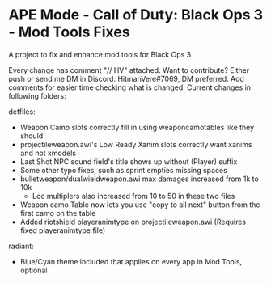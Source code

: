# APE Mode - Call of Duty: Black Ops 3 - Mod Tools Fixes
A project to fix and enhance mod tools for Black Ops 3

Every change has comment "// HV" attached. Want to contribute? Either push or send me DM in Discord: HitmanVere#7069, DM preferred.
Add comments for easier time checking what is changed. Current changes in following folders:

deffiles:
- Weapon Camo slots correctly fill in using weaponcamotables like they should
- projectileweapon.awi's Low Ready Xanim slots correctly want xanims and not xmodels
- Last Shot NPC sound field's title shows up without (Player) suffix
- Some other typo fixes, such as sprint empties missing spaces
- bulletweapon/dualwieldweapon.awi max damages increased from 1k to 10k
	- Loc multiplers also increased from 10 to 50 in these two files
- Weapon camo Table now lets you use "copy to all next" button from the first camo on the table
- Added riotshield playeranimtype on projectileweapon.awi (Requires fixed playeranimtype file)

radiant:
- Blue/Cyan theme included that applies on every app in Mod Tools, optional
